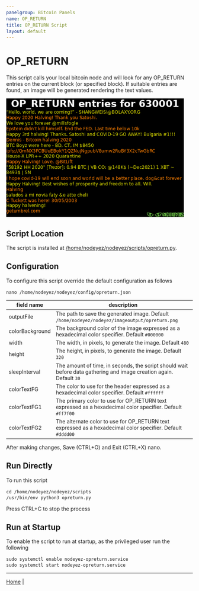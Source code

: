 ```yaml
---
panelgroup: Bitcoin Panels
name: OP_RETURN
title: OP_RETURN Script
layout: default
---
```


# OP_RETURN

This script calls your local bitcoin node and will look for any OP_RETURN entries
on the current block (or specified block).  If suitable entries are found, an image
will be generated rendering the text values.

![sample op return display](../images/opreturn.png)

## Script Location

The script is installed at
[/home/nodeyez/nodeyez/scripts/opreturn.py](../scripts/opreturn.py).

## Configuration

To configure this script override the default configuration as follows

```shell
nano /home/nodeyez/nodeyez/config/opreturn.json
```

| field name | description |
| --- | --- |
| outputFile | The path to save the generated image. Default `/home/nodeyez/nodeyez/imageoutput/opreturn.png` |
| colorBackground | The background color of the image expressed as a hexadecimal color specifier. Default `#000000` |
| width | The width, in pixels, to generate the image. Default `480` |
| height | The height, in pixels, to generate the image. Default `320` |
| sleepInterval | The amount of time, in seconds, the script should wait before data gathering and image creation again. Default `30` |
| colorTextFG | The color to use for the header expressed as a hexadecimal color specifier. Default `#ffffff` |
| colorTextFG1 | The primary color to use for OP_RETURN text expressed as a hexadecimal color specifier. Default `#ff7f00` |
| colorTextFG2 | The alternate color to use for OP_RETURN text expressed as a hexadecimal color specifier. Default `#dddd00` |

After making changes, Save (CTRL+O) and Exit (CTRL+X) nano.

## Run Directly

To run this script

```shell
cd /home/nodeyez/nodeyez/scripts
/usr/bin/env python3 opreturn.py
```

Press CTRL+C to stop the process

## Run at Startup

To enable the script to run at startup, as the privileged user run the following

```shell
sudo systemctl enable nodeyez-opreturn.service
sudo systemctl start nodeyez-opreturn.service
```

---

[Home](../) | 

